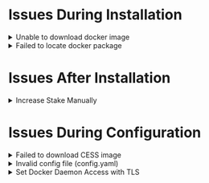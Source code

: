 # Issues During Installation

<details>

<summary>Unable to download docker image</summary>

During the installation process, docker is used to download cess image. If the following error occurs when installing the `cess-nodeadm`:

![Docker Daemon Issue](../assets/storage-miner/troubleshooting/docker-daemon-issue.png)

Make sure commands are in the root privilege or prefixed with `sudo` command. Start docker on your system:

```bash
systemctl start docker
```

Reinstall the `cess-nodeadm`:

```bash
./install.sh
```

⚠️ Note that most CESS program commands must have root privileges.

</details>

<details>

<summary>Failed to locate docker package</summary>

If the following error occurs when installing the `cess-nodeadm`:

![Docker Package Issue](../assets/storage-miner/troubleshooting/docker-package-issue.webp)

Try to delete Docker with following commands:

```bash
sudo systemctl stop docker
docker stop $(docker ps -aq)
docker rm -v $(docker ps -aq)
docker rmi $(docker images -aq)
docker volume rm $(docker volume ls -q)
brew uninstall docker
```

Reinstall Docker:

```bash
sudo apt-get install docker-ce
sudo systemctl enable docker
sudo systemctl start docker
```

</details>

# Issues After Installation

<details>

<summary>Increase Stake Manually</summary>

If signatureAcc different from stakingAcc is provided as below:
![CESS Account Issue](../assets/storage-miner/troubleshooting/different-acc.png)

You can not increase stake by command with client:
```bash
sudo cess miner increase staking $deposit_amount
# or
sudo mineradm miners increase staking $miner_name $deposit_amount

# Execute command as above might get message like: `!! 2024-03-28 13:22:18 0xxxxxxxxxxxxxxxxxxxxxxxxxxxxxxxxxxxxxxxxxxxxxxxxxxxxxxxxxx`
```

Try to access to [block browser](https://polkadot.js.org/apps/?rpc=wss%3A%2F%2Ftestnet-rpc0.cess.cloud%2Fws%2F#/accounts) and send TCESS manually

**Step 1**: Select an account which have sufficient TCESS, then click `send`
![CESS Account Issue](../assets/storage-miner/troubleshooting/send-in-browser.png)

**Step 2**: Enter the staking account and amount, then click `Make Transfer`
![CESS Account Issue](../assets/storage-miner/troubleshooting/make-transfer-in-browser.png)

**Step 3**: Finally, enter the password for the account you have selected that has sufficient TCESS.

</details>



# Issues During Configuration

<details>

<summary>Failed to download CESS image</summary>

If the following error occurs when setting up the config:

![CESS Image Download Issue](../assets/storage-miner/troubleshooting/cess-image-download-issue.png)

Ensure the commands are run in the root privilege or prefixed with `sudo` command.

Try `cess config set` command.

</details>

<details>

<summary>Invalid config file (config.yaml)</summary>

![Invalid Config Issue](../assets/storage-miner/troubleshooting/invalid-config-issue.webp)

Delete file `/usr/bin/yq`:

```bash
sudo rm /usr/bin/yq
```

Reinstall `cess-nodeadm` again:

```bash
./install.sh
```

</details>

<details>

<summary>Set Docker Daemon Access with TLS</summary>

`mineradm` will enable docker daemon access at port: `2375` automatically when install `mineradm`, but if you want to watchdog access to a host in public network, you need to set that host's docker daemon start with TLS.

Because watchdog need to request each miner's config file from others hosts by docker api, and this config file contain miner's mnemonic, so it must encrypt when transferring in public network.

It is a shell demo to generate files by openssl. change the `<IP where watchdog run>` to your watchdog server ip. You can get more detail information from [Docker Daemon Access with TLS](https://docs.docker.com/engine/security/protect-access/).

**Please keep your file safe and make sure no one can get your key file.**

```bash
PASSPHRASE=
openssl genrsa -aes256 -passout pass:$PASSPHRASE -out ca-key.pem 4096
openssl req -new -x509 -passin pass:$PASSPHRASE -days 36500 -key ca-key.pem -sha256 -subj "/C=US" -out ca.pem
openssl genrsa -aes256 -passout pass:$PASSPHRASE -out server-key.pem 4096
openssl req -subj "/C=US" -passin pass:$PASSPHRASE -passout pass:$PASSPHRASE -sha256 -new -key server-key.pem -out server.csr
echo subjectAltName = DNS:IP:<IP where watchdog run> >> extfile.cnf
echo extendedKeyUsage = serverAuth >> extfile.cnf
openssl x509 -req -days 36500 -passin pass:$PASSPHRASE -sha256 -in server.csr -CA ca.pem -CAkey ca-key.pem -CAcreateserial -out server-cert.pem -extfile extfile.cnf
openssl genrsa -out key.pem 4096
openssl req -subj '/CN=client' -new -key key.pem -out client.csr
echo extendedKeyUsage = clientAuth > extfile-client.cnf
openssl x509 -req -days 36500 -passin pass:$PASSPHRASE -sha256 -in client.csr -CA ca.pem -CAkey ca-key.pem -CAcreateserial -out cert.pem -extfile extfile-client.cnf
openssl rsa -passin pass:$PASSPHRASE -in server-key.pem -out server-key-decrypted.pem
rm -v client.csr server.csr extfile.cnf extfile-client.cnf
chmod -v 0444 ca.pem server-cert.pem cert.pem
```

After generate files by openssl, start listen docker daemon with TLS at port: 2376

```bash
# Testing: docker can run with tls successfully
systemctl stop docker
dockerd --tlsverify --tlscacert=ca.pem --tlscert=server-cert.pem --tlskey=server-key-decrypted.pem -H=0.0.0.0:2376 -H unix:///var/run/docker.sock &
```

Recommend to use `systemd` to start docker daemon with TLS.
```bash
# 1: edit file: /lib/systemd/system/docker.service
# 2: modify row: `ExecStart=...` to
ExecStart=/usr/bin/dockerd --tlsverify --tlscacert=/etc/docker/ca.pem --tlscert=/etc/docker/server-cert.pem --tlskey=/etc/docker/server-key-decrypted.pem -H tcp://0.0.0.0:2376 -H unix:///var/run/docker.sock
systemctl daemon-reload && systemctl restart docker
```


Finally, copy files(ca.pem/key.pem/cert.pem) to the server where watchdog run, then config the files path in `/opt/cess/mineradm/config.yaml` and run `mineradm config generate`

</details>
